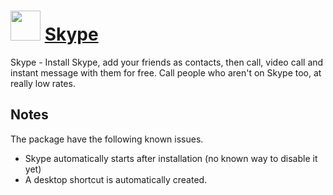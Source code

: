 # <img src="https://cdn.jsdelivr.net/gh/chocolatey-community/chocolatey-coreteampackages@040c834d483de9e38ceeef0fd8283d803be082bf/icons/skype.png" width="48" height="48"/> [Skype](https://chocolatey.org/packages/skype)

Skype - Install Skype, add your friends as contacts, then call, video call and instant message with them for free. Call people who aren't on Skype too, at really low rates.

## Notes
The package have the following known issues.
- Skype automatically starts after installation (no known way to disable it yet)
- A desktop shortcut is automatically created.
